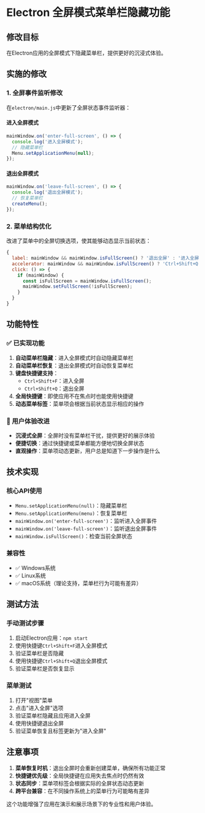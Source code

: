 # Electron 全屏模式菜单栏隐藏功能

## 修改目标
在Electron应用的全屏模式下隐藏菜单栏，提供更好的沉浸式体验。

## 实施的修改

### 1. 全屏事件监听修改
在`electron/main.js`中更新了全屏状态事件监听器：

#### 进入全屏模式
```javascript
mainWindow.on('enter-full-screen', () => {
  console.log('进入全屏模式');
  // 隐藏菜单栏
  Menu.setApplicationMenu(null);
});
```

#### 退出全屏模式
```javascript
mainWindow.on('leave-full-screen', () => {
  console.log('退出全屏模式');
  // 恢复菜单栏
  createMenu();
});
```

### 2. 菜单结构优化
改进了菜单中的全屏切换选项，使其能够动态显示当前状态：

```javascript
{
  label: mainWindow && mainWindow.isFullScreen() ? '退出全屏' : '进入全屏',
  accelerator: mainWindow && mainWindow.isFullScreen() ? 'Ctrl+Shift+Q' : 'Ctrl+Shift+F',
  click: () => {
    if (mainWindow) {
      const isFullScreen = mainWindow.isFullScreen();
      mainWindow.setFullScreen(!isFullScreen);
    }
  }
}
```

## 功能特性

### ✅ 已实现功能
1. **自动菜单栏隐藏**：进入全屏模式时自动隐藏菜单栏
2. **自动菜单栏恢复**：退出全屏模式时自动恢复菜单栏
3. **键盘快捷键支持**：
   - `Ctrl+Shift+F`：进入全屏
   - `Ctrl+Shift+Q`：退出全屏
4. **全局快捷键**：即使应用不在焦点时也能使用快捷键
5. **动态菜单标签**：菜单项会根据当前状态显示相应的操作

### 🎯 用户体验改进
- **沉浸式全屏**：全屏时没有菜单栏干扰，提供更好的展示体验
- **便捷切换**：通过快捷键或菜单都能方便地切换全屏状态
- **直观操作**：菜单项动态更新，用户总是知道下一步操作是什么

## 技术实现

### 核心API使用
- `Menu.setApplicationMenu(null)`：隐藏菜单栏
- `Menu.setApplicationMenu(menu)`：恢复菜单栏
- `mainWindow.on('enter-full-screen')`：监听进入全屏事件
- `mainWindow.on('leave-full-screen')`：监听退出全屏事件
- `mainWindow.isFullScreen()`：检查当前全屏状态

### 兼容性
- ✅ Windows系统
- ✅ Linux系统
- ✅ macOS系统（理论支持，菜单栏行为可能有差异）

## 测试方法

### 手动测试步骤
1. 启动Electron应用：`npm start`
2. 使用快捷键`Ctrl+Shift+F`进入全屏模式
3. 验证菜单栏是否隐藏
4. 使用快捷键`Ctrl+Shift+Q`退出全屏模式
5. 验证菜单栏是否恢复显示

### 菜单测试
1. 打开"视图"菜单
2. 点击"进入全屏"选项
3. 验证菜单栏隐藏且应用进入全屏
4. 使用快捷键退出全屏
5. 验证菜单恢复且标签更新为"进入全屏"

## 注意事项

1. **菜单恢复时机**：退出全屏时会重新创建菜单，确保所有功能正常
2. **快捷键优先级**：全局快捷键在应用失去焦点时仍然有效
3. **状态同步**：菜单项标签会根据实际的全屏状态动态更新
4. **跨平台兼容**：在不同操作系统上的菜单行为可能略有差异

这个功能增强了应用在演示和展示场景下的专业性和用户体验。
